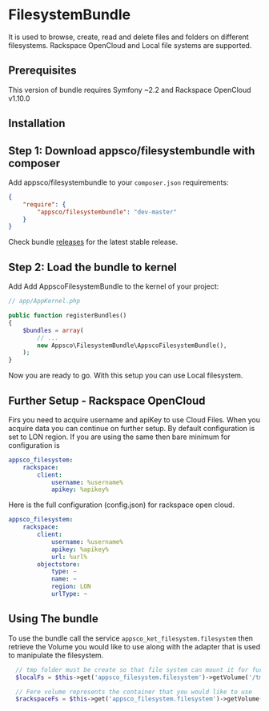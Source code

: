 FilesystemBundle
================

It is used to browse, create, read and delete files and folders on different filesystems.
Rackspace OpenCloud and Local file systems are supported.

Prerequisites
-------------

This version of bundle requires Symfony ~2.2 and Rackspace OpenCloud v1.10.0

Installation
------------


Step 1: Download appsco/filesystembundle with composer
--------------------------------------------------

Add appsco/filesystembundle to your ```composer.json``` requirements:

``` json
{
    "require": {
        "appsco/filesystembundle": "dev-master"
    }
}
```

Check bundle [releases](https://github.com/Appsco/FilesystemBundle/releases) for the latest stable release.


Step 2: Load the bundle to kernel
---------------------------------

Add Add AppscoFilesystemBundle to the kernel of your project:

``` php
// app/AppKernel.php

public function registerBundles()
{
    $bundles = array(
        // ...
        new Appsco\FilesystemBundle\AppscoFilesystemBundle(),
    );
}
```

Now you are ready to go. With this setup you can use Local filesystem.

Further Setup - Rackspace OpenCloud
-----------------------------------

Firs you need to acquire username and apiKey to use Cloud Files.
When you acquire data you can continue on further setup.
By default configuration is set to LON region. If you are using the same then bare minimum for configuration is
``` yml
appsco_filesystem:
    rackspace:
        client:
            username: %username%
            apikey: %apikey%

```

Here is the full configuration (config.json) for rackspace open cloud.

``` yml
appsco_filesystem:
    rackspace:
        client:
            username: %username%
            apikey: %apikey%
            url: %url%
        objectstore:
            type: ~
            name: ~
            region: LON
            urlType: ~

```

Using The bundle
----------------

To use the bundle call the service `appsco_ket_filesystem.filesystem` then retrieve the Volume you would like to use
along with the adapter that is used to manipulate the filesystem.

``` php
  // tmp folder must be create so that file system can mount it for further use
  $localFs = $this->get('appsco_filesystem.filesystem')->getVolume('/tmp', 'local');

  // Fere volume represents the container that you would like to use
  $rackspaceFs = $this->get('appsco_filesystem.filesystem')->getVolume('container', 'rackspace');

```
